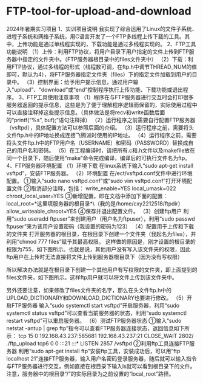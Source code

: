 # FTP-tool-for-upload-and-download
2024年暑期实习项目
1、实训项目说明
我实现了综合运用了Linux的文件子系统、进程子系统和网络子系统，用C语言开发了一个FTP多线程上传下载的工具。其中，上传功能是通过单线程实现的，下载功能是通过多线程实现的。
2、FTP工具功能说明
	（1）上传：利用FTP协议，将用户目录下用户指定的文件上传到FTP服务器中指定的文件夹中。（FTP服务器根目录中的files文件夹中）
（2）下载：利用FTP协议，通过多线程的形式（线程数可调，在ftp.h中调节THREAD_NUM的值即可，默认为4），将FTP服务器指定文件夹（files）下的指定文件加载到用户的目录中。
（3）控制界面：给予用户提示信息，通过用户输入“upload”、“download”或“end”控制程序执行上传功能、下载功能或退出程序。
3、FTP工具使用注意事项
	（1）程序在与FTP服务器进行交互时会打印很多服务器返回的提示信息，这些是为了便于理解程序逻辑而保留的，实际使用过程中可以直接注释掉这些提示信息。（具体做法是将recv和write函数后面的“printf(“%s”, buf);”语句注释掉）
（2）运行程序之前需要自行配置FTP服务器（vsftpd），具体配置方法可以参照后面的介绍。
（3）运行程序之前，需要将头文件ftp.h中的IP地址换成连接飞腾派时使用的IP地址。
（4）运行程序之前，需要将头文件ftp.h中的FTP用户名（USERNAME）和密码（PASSWORD）替换成自己的用户名和密码。
（5）在工程编译时，请把所有.c和.h文件以及makefile放在同一个目录下，随后使用“make”命令完成编译，编译后的可执行文件名为ftp。
4、FTP服务器环境配置
（1）环境下载
	在linux系统下输入“sudo apt-get install vsftpd”，安装FTP服务器。
（2）环境配置
	在/ect/vsftpd.conf文件中进行环境配置。
	①输入“sudo nano vsftpd.conf”或“sudo vim vsftpd.conf”打开环境配置文件
	②取消部分注释，包括：
		write_enable=YES
		local_umask=022
		chroot_local_user=YES
	③新增配置，即在文档中添加下面的配置：
		local_root=\*这里填服务器的根目录*\（我的是/home/cxy2212518/ftpdir）
		allow_writeable_chroot=YES
	④保存并退出配置文件。
（3）创建ftp用户
	利用“sudo useradd ftpuser”来创建用户（用户名为ftpuser），利用“sudo passwd ftpuser”来为该用户设置密码（我设置的密码为123）
（4）配置用于上传和下载的文件夹
	打开服务器的根目录，在根目录下创建一个文件夹（我起名为files），并利用“chmod 777 files”赋予其最高权限。
这样做的原因是，刚才设置的根目录的权限为755，如下图所示。也就是说，其他用户没有写入该文件夹的权限，因此ftp用户在上传时无法直接将文件上传到服务器根目录下（因为没有写权限）
 
所以解决办法就是在根目录下创建一个其他用户有写权限的文件夹，即上面提到的files文件夹，如下图所示。这样ftp用户就可以将文件上传到该文件夹中。
 
另外还要注意，如果修改了files文件夹的名字，那么在头文件ftp.h中的UPLOAD_DICTIONARY和DOWNLOAD_DICTIONARY也要进行修改。
（5）开启FTP服务器
	输入“sudo systemctl start vsftpd”开启服务器，利用“sudo systemctl status vsftpd”可以查看当前服务器的状态，利用“sudo systemctl restart vsftpd”可以重启服务器。
（6）测试FTP服务器状态
	①输入“sudo netstat -antup | grep ftp”指令可以查看FTP服务器连接状态，返回信息如下所示：
tcp 15 0 192.168.43.237:585681 192.168.43.237:21 CLOSE_WAIT  2802/ ./ftp_upload
tcp6 0 0 :::21                :::*                    LISTEN  2857 /vsftpd
	②利用ftp工具连接FTP服务器
利用“sudo apt-get install ftp”安装ftp工具，安装成功后，可以用“ftp localhost 21”连接FTP服务器，输入用户名密码登录服务器，随后就可以输入指令与FTP服务器进行交互，例如直接在根目录下输入ls就可以看到根目录下的文件。注意，服务器中的根目录“/”的实际目录为之前设置的“local_root”路径。
